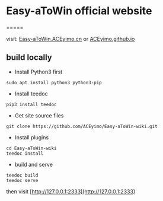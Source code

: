 # Easy-aToWin official website
=====

visit: [Easy-aToWin.ACEyimo.cn](https://Easy-aToWin.ACEyimo.cn) or [ACEyimo.github.io](https://ACEyimo.github.io)


## build locally

* Install Python3 first

```
sudo apt install python3 python3-pip
```

* Install teedoc
```
pip3 install teedoc
```

* Get site source files

```
git clone https://github.com/ACEyimo/Easy-aToWin-wiki.git
```

* Install plugins

```
cd Easy-aToWin-wiki
teedoc install
```

* build and serve

```
teedoc build
teedoc serve
```

then visit [http://127.0.0.1:2333](http://127.0.0.1:2333)


